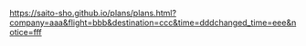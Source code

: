 

https://saito-sho.github.io/plans/plans.html?company=aaa&flight=bbb&destination=ccc&time=dddchanged_time=eee&notice=fff